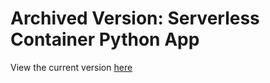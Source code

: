 # Archived Version: Serverless Container Python App 

View the current version [here](https://github.com/codingforentrepreneurs/Serverless-Container-Based-Python-App-on-Google-Cloud-Run)
